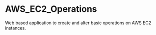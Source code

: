 AWS_EC2_Operations
==================

Web based application to create and alter basic operations on AWS EC2 instances.
